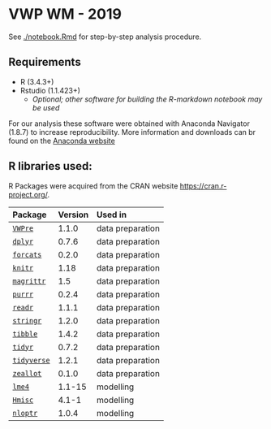 # VWP WM - 2019

See [./notebook.Rmd](./notebook.Rmd) for step-by-step analysis procedure.

## Requirements

+ R (3.4.3+)
+ Rstudio (1.1.423+)
  - *Optional; other software for building the R-markdown notebook may be used*

For our analysis these software were obtained with Anaconda Navigator (1.8.7) to increase reproducibility. More information and downloads can br found on the [Anaconda website](https://www.anaconda.com/)

## R libraries used:

R Packages were acquired from the CRAN website https://cran.r-project.org/.

| Package                                                                     | Version | Used in
|:----------------------------------------------------------------------------|:--------|:----------------
| [`VWPre`](https://cran.r-project.org/web/packages/VWPre/index.html)         | 1.1.0   | data preparation
| [`dplyr`](https://cran.r-project.org/web/packages/dplyr/index.html)         | 0.7.6   | data preparation
| [`forcats`](https://cran.r-project.org/web/packages/forcats/index.html)     | 0.2.0   | data preparation
| [`knitr`](https://cran.r-project.org/web/packages/knitr/index.html)         | 1.18    | data preparation
| [`magrittr`](https://cran.r-project.org/web/packages/magrittr/index.html)   | 1.5     | data preparation
| [`purrr`](https://cran.r-project.org/web/packages/purrr/index.html)         | 0.2.4   | data preparation
| [`readr`](https://cran.r-project.org/web/packages/readr/index.html)         | 1.1.1   | data preparation
| [`stringr`](https://cran.r-project.org/web/packages/stringr/index.html)     | 1.2.0   | data preparation
| [`tibble`](https://cran.r-project.org/web/packages/tibble/index.html)       | 1.4.2   | data preparation
| [`tidyr`](https://cran.r-project.org/web/packages/tidyr/index.html)         | 0.7.2   | data preparation
| [`tidyverse`](https://cran.r-project.org/web/packages/tidyverse/index.html) | 1.2.1   | data preparation
| [`zeallot`](https://cran.r-project.org/web/packages/zeallot/index.html)     | 0.1.0   | data preparation
| [`lme4`](https://cran.r-project.org/web/packages/lme4/index.html)           | 1.1-15  | modelling
| [`Hmisc`](https://cran.r-project.org/web/packages/Hmisc/index.html)         | 4.1-1   | modelling
| [`nloptr`](https://cran.r-project.org/web/packages/nloptr/index.html)       | 1.0.4   | modelling
